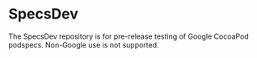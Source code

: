 # SpecsDev
The SpecsDev repository is for pre-release testing of Google CocoaPod podspecs. Non-Google
use is not supported.
